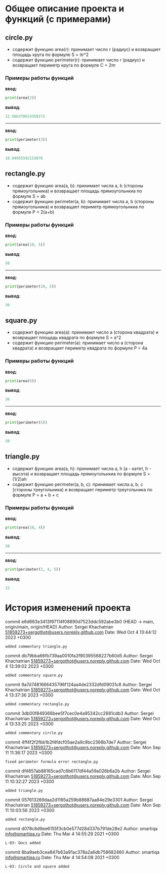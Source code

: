 # Общее описание проекта и функций (с примерами)
## circle.py
- содержит функцию area(r): принимает число r (радиус) и возвращает площадь круга по формуле S = πr^2
- содержит функцию perimeter(r): принимает число r (радиус) и возвращает периметр круга по формуле C = 2πr

### Примеры работы функций
**ввод**:
```python
print(area(2))
```
**вывод**:
```python
12.566370614359172 
```
---
**ввод**:
```python
print(perimeter(3))
```
**вывод**:
```python
18.84955592153876
```


## rectangle.py
- содержит функцию area(a, b): принимает числа a, b (стороны прямоугольника) и возвращает площадь прямоугольнкиа по формуле S = ab
- содержит функцию perimeter(a, b): принимает числа a, b (стороны прямоугольника) и возвращает периметр прямоугольнкиа по формуле P = 2(a+b)

### Примеры работы функций
**ввод**:
```python
print(area(10, 5))
```
**вывод**:
```python
50 
```
---
**ввод**:
```python
print(perimeter(10, 5))
```
**вывод**:
```python
30
```

## square.py
- содержит функцию area(a): принимает число a (сторона квадрата) и возвращает площадь квадрата по формуле S = a^2
- содержит функцию perimeter(a): принимает число a (сторона квадрата) и возвращает периметр квадрата по формуле P = 4a

### Примеры работы функций
**ввод**:
```python
print(area(6))
```
**вывод**:
```python
36
```
---
**ввод**:
```python
print(perimeter(5))
```
**вывод**:
```python
20
```

## triangle.py
- содержит функцию area(a, h): принимает числа a, h (a - катет, h - высота) и возвращает площадь прямоугольнкиа по формуле S = (1/2)ah
- содержит функцию perimeter(a, b, c): принимает числа a, b, c (стороны треугольника) и возвращает периметр треугольника по формуле P = a + b + c

### Примеры работы функций
**ввод**:
```python
print(area(10, 4))
```
**вывод**:
```python
20
```
---
**ввод**:
```python
print(perimeter(3, 4, 5))
```
**вывод**:
```python
12
```


# История изменений проекта
commit e6d663e3413f97114f08890d7523ddc592abe3b0 (HEAD -> main, origin/main, origin/HEAD)
Author: Sergei Khachatrian <51859273+sergothot@users.noreply.github.com>
Date:   Wed Oct 4 13:44:12 2023 +0300

    added commentary triangle.py

commit db79bba66fb739aa0010fa2f90395568227b60d5
Author: Sergei Khachatrian <51859273+sergothot@users.noreply.github.com>
Date:   Wed Oct 4 13:39:02 2023 +0300

    added commentary square.py

commit 9a7d7481666435796f124aa4de2332dfd09031c8
Author: Sergei Khachatrian <51859273+sergothot@users.noreply.github.com>
Date:   Wed Oct 4 13:37:36 2023 +0300

    added commentary rectangle.py

commit 3db00f849366bee5f7cec0e4a95342cc2681cdb3
Author: Sergei Khachatrian <51859273+sergothot@users.noreply.github.com>
Date:   Wed Oct 4 13:33:25 2023 +0300

    added commentary circle.py

commit 4ff4f2f2fbb1b2f4fdcf05ae2a9c9bc2366b7de7
Author: Sergei Khachatrian <51859273+sergothot@users.noreply.github.com>
Date:   Mon Sep 11 11:36:17 2023 +0300

    fixed perimeter formula error rectangle.py

commit df4857ab88165cad7c6b6117df44a59a026b6a2b
Author: Sergei Khachatrian <51859273+sergothot@users.noreply.github.com>
Date:   Mon Sep 11 10:32:27 2023 +0300

    added triangle.py

commit 057613269daa2d1165a259b88687aa84e29e3301
Author: Sergei Khachatrian <51859273+sergothot@users.noreply.github.com>
Date:   Mon Sep 11 10:03:56 2023 +0300

    added rectangle.py

commit d078c8d9ee6155f3cb0e577d28d337b791de28e2
Author: smartiqa <info@smartiqa.ru>
Date:   Thu Mar 4 14:55:29 2021 +0300

    L-03: Docs added

commit 8ba9aeb3cea847b63a91ac378a2a6db758682460
Author: smartiqa <info@smartiqa.ru>
Date:   Thu Mar 4 14:54:08 2021 +0300

    L-03: Circle and square added

